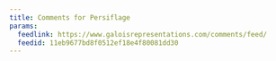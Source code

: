 ```yaml
---
title: Comments for Persiflage
params:
  feedlink: https://www.galoisrepresentations.com/comments/feed/
  feedid: 11eb9677bd8f0512ef18e4f80081dd30
---
```

